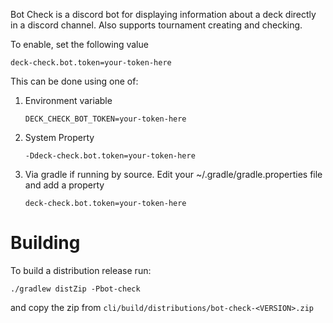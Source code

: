 Bot Check is a discord bot for displaying information about a deck
directly in a discord channel. Also supports tournament creating and checking.

To enable, set the following value

    deck-check.bot.token=your-token-here

This can be done using one of:

1. Environment variable
    ```
    DECK_CHECK_BOT_TOKEN=your-token-here
    ```
2. System Property
    ```
    -Ddeck-check.bot.token=your-token-here
    ```
3. Via gradle if running by source.
   Edit your ~/.gradle/gradle.properties file and add a property
   ```properties
   deck-check.bot.token=your-token-here
   ```

# Building

To build a distribution release run:

    ./gradlew distZip -Pbot-check

and copy the zip from `cli/build/distributions/bot-check-<VERSION>.zip`